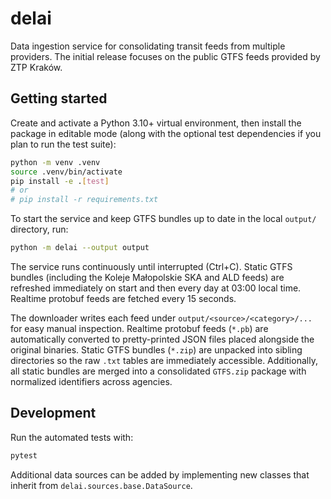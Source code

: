 # delai

Data ingestion service for consolidating transit feeds from multiple providers. The initial release focuses on the public GTFS feeds provided by ZTP Kraków.

## Getting started

Create and activate a Python 3.10+ virtual environment, then install the package in editable mode (along with the optional test dependencies if you plan to run the test suite):

```bash
python -m venv .venv
source .venv/bin/activate
pip install -e .[test]
# or
# pip install -r requirements.txt
```

To start the service and keep GTFS bundles up to date in the local `output/` directory, run:

```bash
python -m delai --output output
```

The service runs continuously until interrupted (Ctrl+C). Static GTFS bundles (including the Koleje Małopolskie SKA and ALD feeds) are refreshed immediately on start and then every day at 03:00 local time. Realtime protobuf feeds are fetched every 15 seconds.

The downloader writes each feed under `output/<source>/<category>/...` for easy manual inspection.
Realtime protobuf feeds (`*.pb`) are automatically converted to pretty-printed JSON files placed alongside the original binaries.
Static GTFS bundles (`*.zip`) are unpacked into sibling directories so the raw `.txt` tables are immediately accessible.
Additionally, all static bundles are merged into a consolidated `GTFS.zip` package with normalized identifiers across agencies.

## Development

Run the automated tests with:

```bash
pytest
```

Additional data sources can be added by implementing new classes that inherit from `delai.sources.base.DataSource`.